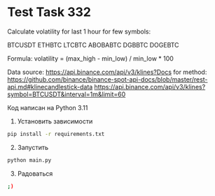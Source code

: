 # Test Task 332

Calculate volatility for last 1 hour for few symbols:

BTCUSDT
ETHBTC
LTCBTC
ABOBABTC
DGBBTC
DOGEBTC

Formula:
volatility = (max_high - min_low) / min_low * 100

Data source:
https://api.binance.com/api/v3/klines?Docs for method:
https://github.com/binance/binance-spot-api-docs/blob/master/rest-api.md#klinecandlestick-data
https://api.binance.com/api/v3/klines?symbol=BTCUSDT&interval=1m&limit=60


Код написан на Python 3.11

1. Установить зависимости

```bash
pip install -r requirements.txt
```

2. Запустить

```bash
python main.py
```

3. Радоваться

```bash
;)
```